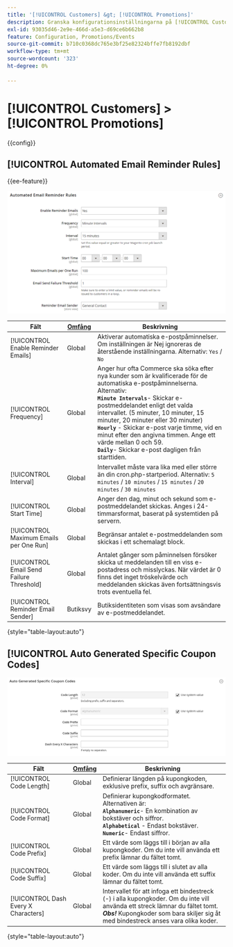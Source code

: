 ```yaml
---
title: '[!UICONTROL Customers] &gt; [!UICONTROL Promotions]'
description: Granska konfigurationsinställningarna på [!UICONTROL Customers] &gt; [!UICONTROL Promotions] sidan för Commerce Admin.
exl-id: 93035d46-2e9e-466d-a5e3-d69ce6b662b8
feature: Configuration, Promotions/Events
source-git-commit: b710c0368dc765e3bf25e82324bffe7fb8192dbf
workflow-type: tm+mt
source-wordcount: '323'
ht-degree: 0%

---
```


# [!UICONTROL Customers] > [!UICONTROL Promotions]

{{config}}

## [!UICONTROL Automated Email Reminder Rules]

{{ee-feature}}

![Automatiska regler för e-postpåminnelse](./assets/promotions-automated-email-reminder-rules.png)<!-- zoom -->

<!-- [Automated Email Reminder Rules](https://docs.magento.com/user-guide/marketing/email-reminder-rules-configure.html) -->

| Fält | [Omfång](../../getting-started/websites-stores-views.md#scope-settings) | Beskrivning |
|--- |--- |--- |
| [!UICONTROL Enable Reminder Emails] | Global | Aktiverar automatiska e-postpåminnelser. Om inställningen är Nej ignoreras de återstående inställningarna. Alternativ: `Yes` / `No` |
| [!UICONTROL Frequency] | Global | Anger hur ofta Commerce ska söka efter nya kunder som är kvalificerade för de automatiska e-postpåminnelserna. Alternativ: <br/>**`Minute Intervals`**- Skickar e-postmeddelandet enligt det valda intervallet. (5 minuter, 10 minuter, 15 minuter, 20 minuter eller 30 minuter)<br/>**`Hourly`** - Skickar e-post varje timme, vid en minut efter den angivna timmen. Ange ett värde mellan 0 och 59. <br/>**`Daily`**- Skickar e-post dagligen från starttiden. |
| [!UICONTROL Interval] | Global | Intervallet måste vara lika med eller större än din cron.php-startperiod. Alternativ: `5 minutes` / `10 minutes` / `15 minutes` / `20 minutes` / `30 minutes` |
| [!UICONTROL Start Time] | Global | Anger den dag, minut och sekund som e-postmeddelandet skickas. Anges i 24-timmarsformat, baserat på systemtiden på servern. |
| [!UICONTROL Maximum Emails per One Run] | Global | Begränsar antalet e-postmeddelanden som skickas i ett schemalagt block. |
| [!UICONTROL Email Send Failure Threshold] | Global | Antalet gånger som påminnelsen försöker skicka ut meddelanden till en viss e-postadress och misslyckas. När värdet är 0 finns det inget tröskelvärde och meddelanden skickas även fortsättningsvis trots eventuella fel. |
| [!UICONTROL Reminder Email Sender] | Butiksvy | Butiksidentiteten som visas som avsändare av e-postmeddelandet. |

{style="table-layout:auto"}

## [!UICONTROL Auto Generated Specific Coupon Codes]

![Autogenererade specifika kupongkoder](./assets/promotions-auto-generated-specific-coupon-codes.png)<!-- zoom -->

<!-- [Auto Generated Specific Coupon Codes](https://docs.magento.com/user-guide/marketing/price-rules-cart-coupon-code-configure.md  -->

| Fält | [Omfång](../../getting-started/websites-stores-views.md#scope-settings) | Beskrivning |
|--- |--- |--- |
| [!UICONTROL Code Length] | Global | Definierar längden på kupongkoden, exklusive prefix, suffix och avgränsare. |
| [!UICONTROL Code Format] | Global | Definierar kupongkodformatet. Alternativen är: <br/>**`Alphanumeric`**- En kombination av bokstäver och siffror.<br/>**`Alphabetical`** - Endast bokstäver. <br/>**`Numeric`**- Endast siffror. |
| [!UICONTROL Code Prefix] | Global | Ett värde som läggs till i början av alla kupongkoder. Om du inte vill använda ett prefix lämnar du fältet tomt. |
| [!UICONTROL Code Suffix] | Global | Ett värde som läggs till i slutet av alla koder. Om du inte vill använda ett suffix lämnar du fältet tomt. |
| [!UICONTROL Dash Every X Characters] | Global | Intervallet för att infoga ett bindestreck (-) i alla kupongkoder. Om du inte vill använda ett streck lämnar du fältet tomt. <br/>_**Obs!**_ Kupongkoder som bara skiljer sig åt med bindestreck anses vara olika koder. |

{style="table-layout:auto"}
